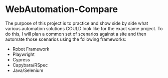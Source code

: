 # WebAutomation-Compare
The purpose of this project is to practice and show side by side what various automation solutions COULD look like for the exact same project. To do this, I will plan a common set of scenarios against a site and then automate those scenarios using the following frameworks:

- Robot Framework
- Playwright
- Cypress
- Capybara/RSpec
- Java/Selenium